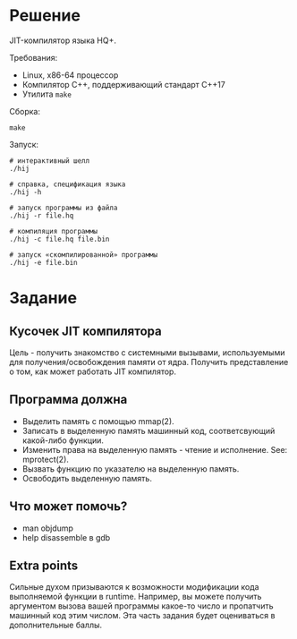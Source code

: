 # Решение

JIT-компилятор языка HQ+.

Требования:

* Linux, x86-64 процессор
* Компилятор C++, поддерживающий стандарт C++17
* Утилита `make`

Сборка:

    make

Запуск:

    # интерактивный шелл
    ./hij

    # справка, спецификация языка
    ./hij -h

    # запуск программы из файла
    ./hij -r file.hq

    # компиляция программы
    ./hij -c file.hq file.bin

    # запуск «скомпилированной» программы
    ./hij -e file.bin

# Задание

## Кусочек JIT компилятора

Цель - получить знакомство с системными вызывами, используемыми для получения/освобождения
памяти от ядра. Получить представление о том, как может работать JIT компилятор.

## Программа должна
 * Выделить память с помощью mmap(2).
 * Записать в выделенную память машинный код, соответсвующий какой-либо функции.
 * Изменить права на выделенную память - чтение и исполнение. See: mprotect(2).
 * Вызвать функцию по указателю на выделенную память.
 * Освободить выделенную память.

## Что может помочь?
 * man objdump
 * help disassemble в gdb

## Extra points
Сильные духом призываются к возможности модификации кода выполняемой функции
в runtime. Например, вы можете получить аргументом вызова вашей программы
какое-то число и пропатчить машинный код этим числом. Эта часть задания будет
оцениваться в дополнительные баллы.
